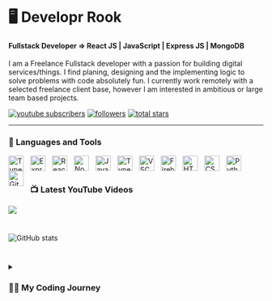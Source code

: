 # 🖥️ Developr Rook
#### Fullstack Developer => React JS | JavaScript | Express JS | MongoDB 

I am a Freelance Fullstack developer with a passion for building digital services/things. I find planing, designing and the implementing logic to solve problems with code absolutely fun. I currently work remotely with a selected freelance client base, however I am interested in ambitious or large team based projects.

   <p align="left">
      <a href="https://www.youtube.com/@devrook?sub_confirmation=1">
         <img alt="youtube subscribers" title="Subscribe to my YouTube channel" src="https://custom-icon-badges.demolab.com/youtube/channel/subscribers/UC2WHjPDvbE6O328n17ZGcfg?color=%23E05D44&label=SUBSCRIBE&logo=video&logoColor=white&style=for-the-badge&labelColor=CE4630"/></a> 
      <a href="https://github.com/Dev-Rook?tab=followers">
         <img alt="followers" title="Follow me on Github" src="https://custom-icon-badges.demolab.com/github/followers/ForrestKnight?color=236ad3&labelColor=1155ba&style=for-the-badge&logo=person-add&label=Follow&logoColor=white"/></a>
      <a href="https://github.com/Dev-Rook?tab=repositories&sort=stargazers">
         <img alt="total stars" title="Total stars on GitHub" src="https://custom-icon-badges.demolab.com/badge/-My%20Repos-blue?style=for-the-badge&logoColor=white&logo=repo"/></a>
   </p>

---

### 🧰 Languages and Tools




            
<img align="left" alt="TypeScript" width="30px" style="padding-right:10px;" src="https://cdn.jsdelivr.net/gh/devicons/devicon/icons/mongodb/mongodb-original.svg" />
<img align="left" alt="Express" width="30px" style="padding-right:10px;" src="https://cdn.jsdelivr.net/gh/devicons/devicon/icons/express/express-original.svg" />                
<img align="left" alt="React" width="30px" style="padding-right:10px;" src="https://cdn.jsdelivr.net/gh/devicons/devicon/icons/react/react-original.svg" />
<img align="left" alt="NodeJS" width="30px" style="padding-right:10px;" src="https://cdn.jsdelivr.net/gh/devicons/devicon/icons/nodejs/nodejs-original.svg" />          
<img align="left" alt="JavaScript" width="30px" style="padding-right:10px;" src="https://cdn.jsdelivr.net/gh/devicons/devicon/icons/javascript/javascript-plain.svg" />
<img align="left" alt="TypeScript" width="30px" style="padding-right:10px;" src="https://cdn.jsdelivr.net/gh/devicons/devicon/icons/typescript/typescript-plain.svg" />
<img align="left" alt="VSCode" width="30px" style="padding-right:10px;" src="https://cdn.jsdelivr.net/gh/devicons/devicon/icons/vscode/vscode-original.svg" />
<img align="left" alt="Firebase" width="30px" style="padding-right:10px;" src="https://cdn.jsdelivr.net/gh/devicons/devicon/icons/firebase/firebase-plain.svg" />
<img align="left" alt="HTML" width="30px" style="padding-right:10px;" src="https://cdn.jsdelivr.net/gh/devicons/devicon/icons/html5/html5-plain.svg" />
<img align="left" alt="CSS" width="30px" style="padding-right:10px;" src="https://cdn.jsdelivr.net/gh/devicons/devicon/icons/css3/css3-plain.svg" />
<img align="left" alt="Python" width="30px" style="padding-right:10px;" src="https://cdn.jsdelivr.net/gh/devicons/devicon/icons/python/python-plain.svg" />
<img align="left" alt="GitHub" width="30px" style="padding-right:10px;" src="https://cdn.jsdelivr.net/gh/devicons/devicon/icons/github/github-original.svg" />
          
          
<br />

#


### 📺 Latest YouTube Videos

<!-- BEGIN YOUTUBE-CARDS -->

<!-- END YOUTUBE-CARDS -->

[<img src="https://custom-icon-badges.demolab.com/badge/-Subscribe%20For%20More-red?style=for-the-badge&logo=video&logoColor=white"/>](https://www.youtube.com/@devrook?sub_confirmation=1)

#



![GitHub stats](https://github-readme-stats.vercel.app/api?username=Dev-Rook&show_icons=true)  

#


<details>
 <summary><h3>👨‍💻 My Coding Journey</h3></summary>
         My coding journey began back in 2019 when I found out a couple friends of mine were into to programming. A little bit of research later and I found out that Python was the easiest programming language to learn for beginners. I played around with it for a while but didn't get very far. I was trapped in tutorial hell as I have come to discover. But what I realized was, I was only learning programming because my friends did it. I had no goal. I was doing doing it just because. 
Fast forward to late 2021, I bought myself a proper laptop and decided to try my hand at programming again. This time I did better research and settled on Web Development. I learned the fundamentals of JavaScript, Html & CSS. Wasn't very smooth at first, tutorial hell came back around for a while but sticking to the fundamentals and working on projects ever scaling up in complexity, made me garnered the skills to tackle a Frontend Framework, React JS. My current tool. 
React JS has been fun to work with, I learn something new every time I load up a new project. I feel like an actual Web Developer on the verge of making a break through in getting into a company and putting my skills to use. 
With React JS I have learnt some other tools for development: MongoDB, Express JS, Node, Firebase and recently ChatGPT which has been a mighty fine tool I can pull up when I am stuck on something. 


[website]: https://devrook.vercel.app
[youtube]: https://www.youtube.com/@devrook


